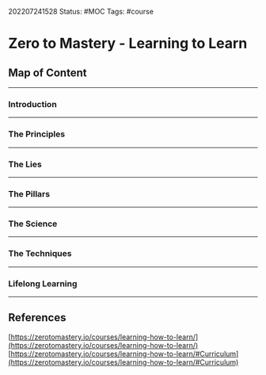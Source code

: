 202207241528
Status: #MOC
Tags: #course

# Zero to Mastery - Learning to Learn
## Map of Content
---
### Introduction


---
### The Principles


___
### The Lies


---
### The Pillars


---
### The Science


___
### The Techniques


___
### Lifelong Learning


---
## References
[https://zerotomastery.io/courses/learning-how-to-learn/](https://zerotomastery.io/courses/learning-how-to-learn/)
[https://zerotomastery.io/courses/learning-how-to-learn/#Curriculum](https://zerotomastery.io/courses/learning-how-to-learn/#Curriculum)
